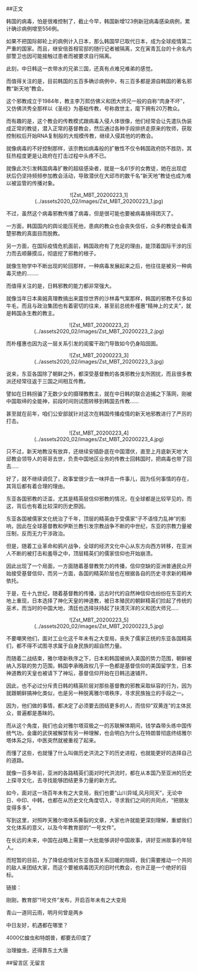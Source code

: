 ##正文

韩国的病毒，怕是很难控制了，截止今早，韩国新增123例新冠病毒感染病例，累计确诊病例增至556例。

如果不把国际邮轮上的病例计入日本，那么韩国早已取代日本，成为全球疫情第二严重的国家。而且，继安倍首相官邸的随行记者被隔离，文在寅青瓦台的十余名内部警卫也因可能接触过患者而被要求自行隔离。

此刻，中日韩这一衣带水的兄弟三国，还真有点难兄难弟的感觉。

而值得关注的是，目前韩国的五百多确诊病例中，有三百多都是源自韩国的著名邪教“新天地”教会。

这个邪教成立于1984年，教主李万熙仿佛义和团大师兄一般的自称“肉身不坏”，又仿佛洪秀全那样以《圣经》为基础传教，号称救世主，麾下拥有20万教众。

而有趣的是，这个教会的传教模式跟病毒入侵人体很像，他们经常会让先遣队伪装成正常的教徒，潜入正常的基督教会，然后通过各种手段排挤走原来的牧师，获取控制权后开始RNA复制般的大规模传教，继续入侵其他的的教会。

就像病毒的不好控制那样，该宗教如病毒般的扩散性不仅令韩国政府防不胜防，其狂热程度更是让政府在打击过程中头疼不已。

就像此次引发韩国病毒扩散的超级感染者，就是一名61岁的女教徒，她在出现症状后仍坚持频频参加教会活动，导致潜伏在大邱市的数千名“新天地”教徒也成为难以被监管的传播对象。

 <div align="center">![Zst_MBT_20200223_1](../assets2020_02/images/Zst_MBT_20200223_1.jpg)</div>

不过，虽然这个病毒邪教传播了病毒，但是很可能也要被病毒搞得团灭了。

一方面，韩国国内的舆论能压死他，患病的教众也会丧失信任，众多的教徒会看清楚邪教的真面目而脱教。

另一方面，在国际疫情危机面前，韩国政府有了充足的理由，能顶着国际干涉的压力而去顺藤摸瓜，彻底挖了邪教的根子。

就像生物学中不断出现的轮回那样，一种病毒发展起来之后，他往往是被另一种病毒灭绝的........

而值得关注的是，日韩邪教的能力都非常强大。

就像当年日本奥姆真理教搞出来震惊世界的沙林毒气案那样，韩国的邪教不仅多如牛毛，而且与政治集团也有着密切的往来，甚至前总统朴槿惠“精神上的丈夫”，就是韩国永生教的教主。

 <div align="center">![Zst_MBT_20200223_2](../assets2020_02/images/Zst_MBT_20200223_2.jpg)</div>

而朴槿惠也因为这一层关系引发的闺蜜干政门导致如今仍身陷囹圄。

 <div align="center">![Zst_MBT_20200223_3](../assets2020_02/images/Zst_MBT_20200223_3.jpg)</div>

说来，东亚各国除了朝鲜之外，都深受基督教的各类邪教分支所困扰，而且很多教派还经常往返于三国之间相互传教。

譬如在日韩拐骗了无数少女的摄理教教主，就在中日韩的联合追捕之下落网，刚被中国取缔的全能神，前段时间则试图转移到韩国去传教......

甚至就在前年，咱们公安部就针对这次在韩国传播疫情的新天地邪教进行了严厉的打击。

 <div align="center">![Zst_MBT_20200223_4](../assets2020_02/images/Zst_MBT_20200223_4.jpg)</div>

只不过，新天地教没有放弃，还继续安插卧底在中国潜伏，直至上月底新天地’大邱教会领导人的哥哥去世，负责中国地区业务的传教士回韩国时，把病毒也带了回去.....

好了，就不继续调侃了，政事堂很少去一味抨击一件事儿，因为任何事情的存在，其背后都有着合理的理由。

东亚各国邪教的泛滥，尤其是精英层信仰邪教的情况，在全球都是比较罕见的，而这，背后也有着比较深的历史原因。

东亚各国被儒家文化统治了千年，顶层的精英由于受儒家“子不语怪力乱神”的影响，因此在全球基督教和伊斯兰教引发宗教战争不断的中世纪，东亚的宗教力量被压制，反而无力干涉政治。

但是，随着工业革命和鸦片战争，全球的经济文化中心从东方向西方转移，在亚洲人不断的被打击和羞辱之中，顶层精英们的儒家信仰也开始崩溃。

因此出现了一个局面，一方面随着基督教势力的传播，信仰空缺的亚洲普通民众开始接受基督信仰，而另一方面，各国的精英阶层也在根据各自的历史寻求新的精神依托。

于是，在十九世纪，随着基督教的传播，远古时代的自然神信仰也纷纷在东亚的大地上重现，日本选择了神化天皇的神道教，被日本殖民的朝鲜精英们捡起了传统的巫术，而当时的中国大地，清廷也选择扶持起了扶清灭洋的义和团大师兄.....

 <div align="center">![Zst_MBT_20200223_5](../assets2020_02/images/Zst_MBT_20200223_5.jpg)</div>

不要嘲笑他们，面对工业化这千年未有之大变局，丧失了儒家正统的东亚各国精英们，都不得不试图寻求属于自身民族的超自然力量。

而随着二战结束，雅尔塔新秩序之下，日本和韩国被纳入美国的势力范围，朝鲜被纳入苏联的势力范围，韩国李承晚政权几乎一色都是基督信仰的美国留学生，日本神道教的天皇也被请下了神坛，基督信仰开始在日韩迅速铺开。

因此，也不必过分斥责日韩的精英阶层对那些基督教的邪教采取纵容的行为，因为就跟朝鲜搞神化类似，也是另一种脱离雅尔塔秩序，寻求民族独立的手段之一。

因为，他们做的事情，都决定了必须要去团结更多的人，而信仰“双黄连”的主体民众，普遍都是愚昧的。

而从这个角度，我们也会对雅尔塔双极之一的苏联解体期间，钱学森带头练中国传统气功，金庸的武侠被解禁有另一种理解，也会明白为什么在特朗普彻底终结雅尔塔体系之际，中医突然就被重视了起来。

而懂了这些，也就懂了什么叫做历史洪流之下的历史进程，也就能更好的选择自己的道路。

就像一百多年前，亚洲的各路精英们面对时代洪流时，都在从本国乃至亚洲的历史上探寻文化，去寻找能够团结更多力量的新方式。

如今，面对这一场百年未有之大变局，我们也要“山川异域,风月同天”，无论中日、中印、中韩，也都在从历史文化角度切入，寻求我们之间的共同点，“把朋友变得多多”。

写到这里，对照昨天雅尔塔体系撕裂的文章，大家也许就能更深刻理解，重塑我们文化体系的意义，以及今年教育部的“一号文件”。

在长远的未来，中国在战略上需要一大批能够讲好中国故事，讲好亚洲故事的年轻人。

而短暂的目前，为了降低疫情对东亚各国关系回暖的阻碍，我们需要推动一个共同的敌人来团结大家，而这个要被病毒团灭的旧时代教会，也许正是一个绝好的目标。

链接：

刚刚，教育部“1号文件”发布，开启百年未有之大变局

青山一道同云雨，明月何曾是两乡

中日友好，机遇都在哪里？

4000亿蝗虫和特朗普，都要去印度了

治理蝗虫，还得靠东土大唐


##留言区
 无留言